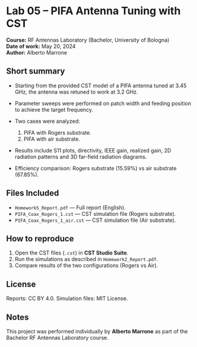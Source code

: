 # Lab 05 – PIFA Antenna Tuning with CST

**Course:** RF Antennas Laboratory (Bachelor, University of Bologna)  
**Date of work:** May 20, 2024  
**Author:** Alberto Marrone

## Short summary

* Starting from the provided CST model of a PIFA antenna tuned at 3.45 GHz, the antenna was retuned to work at 3.2 GHz.
* Parameter sweeps were performed on patch width and feeding position to achieve the target frequency.
* Two cases were analyzed:

  1. PIFA with Rogers substrate.
  2. PIFA with air substrate.
* Results include S11 plots, directivity, IEEE gain, realized gain, 2D radiation patterns and 3D far-field radiation diagrams.
* Efficiency comparison: Rogers substrate (15.59%) vs air substrate (67.85%).

## Files Included

* `Homework5_Report.pdf` — Full report (English).
* `PIFA_Coax_Rogers_1.cst` — CST simulation file (Rogers substrate).
* `PIFA_Coax_Rogers_1_air.cst` — CST simulation file (Air substrate).

## How to reproduce

1. Open the CST files (`.cst`) in **CST Studio Suite**.
2. Run the simulations as described in `Homework2_Report.pdf`.
3. Compare results of the two configurations (Rogers vs Air).

## License

Reports: CC BY 4.0.
Simulation files: MIT License.

## Notes

This project was performed individually by **Alberto Marrone** as part of the Bachelor RF Antennas Laboratory course.
